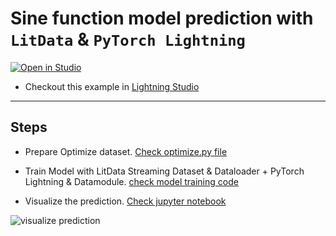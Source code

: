 # Sine function model prediction with `LitData` & `PyTorch Lightning`

<a target="_blank" href="https://lightning.ai/deependu/studios/sine-function-model-prediction-with-litdata-and-pytorch-lightning"><img src="https://pl-bolts-doc-images.s3.us-east-2.amazonaws.com/app-2/studio-badge.svg" alt="Open in Studio"/>
</a>

- Checkout this example in [Lightning Studio](https://lightning.ai/deependu/studios/sine-function-model-prediction-with-litdata-and-pytorch-lightning)

______________________________________________________________________

## Steps

- Prepare Optimize dataset. [Check optimize.py file](./01-optimize.py)

- Train Model with LitData Streaming Dataset & Dataloader + PyTorch Lightning & Datamodule. [check model training code](./02-model_training.py)

- Visualize the prediction. [Check jupyter notebook](./main.ipynb)

![visualize prediction](https://storage.googleapis.com/lightning-avatars/litpages/01jphhqptdw8t8sbrdxgdbj3np/5e809ecf-6781-4089-9f48-654519db7c34.png)
